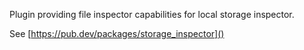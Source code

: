 Plugin providing file inspector capabilities for local storage inspector.

See [https://pub.dev/packages/storage_inspector]()
